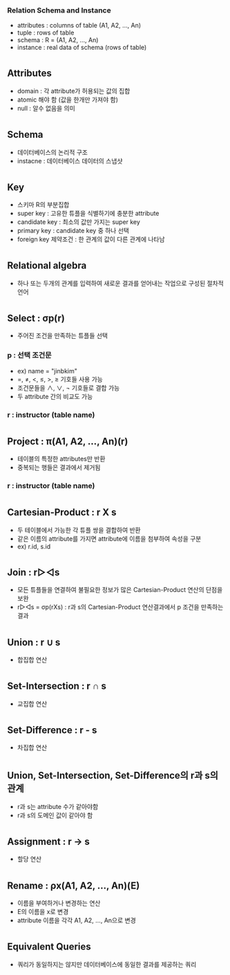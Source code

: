 ### Relation Schema and Instance
- attributes : columns of table (A1, A2, ..., An)
- tuple : rows of table
- schema : R = (A1, A2, ..., An)
- instance : real data of schema (rows of table)

#
## Attributes
- domain : 각 attribute가 허용되는 값의 집합
- atomic 해야 함 (값을 한개만 가져야 함)
- null : 알수 없음을 의미

#
## Schema
- 데이터베이스의 논리적 구조
- instacne : 데이터베이스 데이터의 스냅샷

#
## Key
- 스키마 R의 부분집합
- super key : 고유한 튜플을 식별하기에 충분한 attribute
- candidate key : 최소의 값만 가지는 super key
- primary key : candidate key 중 하나 선택
- foreign key 제약조건 : 한 관계의 값이 다른 관계에 나타남

#
## Relational algebra
- 하나 또는 두개의 관계를 입력하여 새로운 결과를 얻어내는 작업으로 구성된 절차적 언어

#
## Select : σp(r)
- 주어진 조건을 만족하는 튜플들 선택
### p : 선택 조건문
- ex) name = "jinbkim"
- =, ≠, <, ≤, >, ≥ 기호들 사용 가능
- 조건문들을 ∧, ∨, ¬ 기호들로 결합 가능
- 두 attribute 간의 비교도 가능
### r : instructor (table name)

#
## Project : π(A1, A2, ..., An)(r)
- 테이블의 특정한 attributes만 반환
- 중복되는 행들은 결과에서 제거됨
### r : instructor (table name)

#
## Cartesian-Product : r X s
- 두 테이블에서 가능한 각 튜플 쌍을 결합하여 반환
- 같은 이름의 attribute를 가지면 attribute에 이름을 첨부하여 속성을 구분 
- ex) r.id, s.id

#
## Join : r▷◁s
- 모든 튜플들을 연결하여 불필요한 정보가 많은 Cartesian-Product 연산의 단점을 보완
- r▷◁s = σp(rXs) : r과 s의 Cartesian-Product 연산결과에서 p 조건을 만족하는 결과

#
## Union : r ∪ s
- 합집합 연산

#
## Set-Intersection : r ∩ s
- 교집합 연산

#
## Set-Difference : r - s
- 차집합 연산

#
## Union, Set-Intersection, Set-Difference의 r과 s의 관계
- r과 s는 attribute 수가 같아야함
- r과 s의 도메인 값이 같아야 함

#
## Assignment : r → s
- 할당 연산

#
## Rename : ρx(A1, A2, ..., An)(E)
- 이름을 부여하거나 변경하는 연산
- E의 이름을 x로 변경
- attribute 이름을 각각 A1, A2, ..., An으로 변경

#
## Equivalent Queries
- 쿼리가 동일하지는 않지만 데이터베이스에 동일한 결과를 제공하는 쿼리
